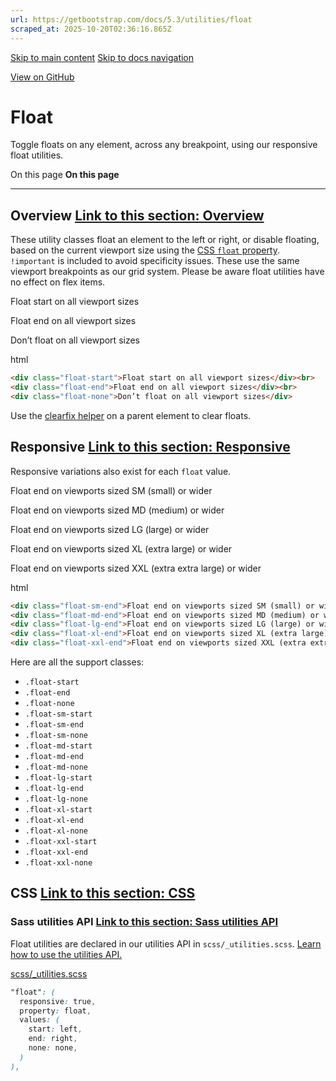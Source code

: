 ```yaml
---
url: https://getbootstrap.com/docs/5.3/utilities/float
scraped_at: 2025-10-20T02:36:16.865Z
---
```


[Skip to main content](https://getbootstrap.com/docs/5.3/utilities/float/#content) [Skip to docs navigation](https://getbootstrap.com/docs/5.3/utilities/float/#bd-docs-nav)

[View on GitHub](https://github.com/twbs/bootstrap/blob/v5.3.8/site/src/content/docs/utilities/float.mdx "View and edit this file on GitHub")

# Float

Toggle floats on any element, across any breakpoint, using our responsive float utilities.

On this page
**On this page**

* * *

## Overview [Link to this section: Overview](https://getbootstrap.com/docs/5.3/utilities/float/\#overview)

These utility classes float an element to the left or right, or disable floating, based on the current viewport size using the [CSS `float` property](https://developer.mozilla.org/en-US/docs/Web/CSS/float). `!important` is included to avoid specificity issues. These use the same viewport breakpoints as our grid system. Please be aware float utilities have no effect on flex items.

Float start on all viewport sizes

Float end on all viewport sizes

Don’t float on all viewport sizes

html

```html
<div class="float-start">Float start on all viewport sizes</div><br>
<div class="float-end">Float end on all viewport sizes</div><br>
<div class="float-none">Don’t float on all viewport sizes</div>
```

Use the [clearfix helper](https://getbootstrap.com/docs/5.3/helpers/clearfix) on a parent element to clear floats.

## Responsive [Link to this section: Responsive](https://getbootstrap.com/docs/5.3/utilities/float/\#responsive)

Responsive variations also exist for each `float` value.

Float end on viewports sized SM (small) or wider

Float end on viewports sized MD (medium) or wider

Float end on viewports sized LG (large) or wider

Float end on viewports sized XL (extra large) or wider

Float end on viewports sized XXL (extra extra large) or wider

html

```html
<div class="float-sm-end">Float end on viewports sized SM (small) or wider</div><br>
<div class="float-md-end">Float end on viewports sized MD (medium) or wider</div><br>
<div class="float-lg-end">Float end on viewports sized LG (large) or wider</div><br>
<div class="float-xl-end">Float end on viewports sized XL (extra large) or wider</div><br>
<div class="float-xxl-end">Float end on viewports sized XXL (extra extra large) or wider</div><br>
```

Here are all the support classes:

- `.float-start`
- `.float-end`
- `.float-none`
- `.float-sm-start`
- `.float-sm-end`
- `.float-sm-none`
- `.float-md-start`
- `.float-md-end`
- `.float-md-none`
- `.float-lg-start`
- `.float-lg-end`
- `.float-lg-none`
- `.float-xl-start`
- `.float-xl-end`
- `.float-xl-none`
- `.float-xxl-start`
- `.float-xxl-end`
- `.float-xxl-none`

## CSS [Link to this section: CSS](https://getbootstrap.com/docs/5.3/utilities/float/\#css)

### Sass utilities API [Link to this section: Sass utilities API](https://getbootstrap.com/docs/5.3/utilities/float/\#sass-utilities-api)

Float utilities are declared in our utilities API in `scss/_utilities.scss`. [Learn how to use the utilities API.](https://getbootstrap.com/docs/5.3/utilities/api#using-the-api)

[scss/\_utilities.scss](https://github.com/twbs/bootstrap/blob/v5.3.8/scss/_utilities.scss)

```scss
"float": (
  responsive: true,
  property: float,
  values: (
    start: left,
    end: right,
    none: none,
  )
),

```